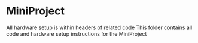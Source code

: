 # MiniProject 
All hardware setup is within headers of related code
This folder contains all code and hardware setup instructions for the MiniProject
